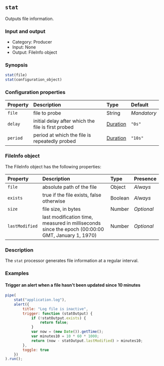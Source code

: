 ## `stat`

Outputs file information.

### Input and output

* Category: Producer
* Input: None
* Output: FileInfo object

### Synopsis

```js
stat(file)
stat(configuration_object)
```

### Configuration properties

| Property | Description | Type | Default |
| :--- | :--- | :--- | :--- |
| `file` | file to probe | String | *Mandatory* |
| `delay` | initial delay after which the file is first probed | [Duration](../programming.md#Durations) | `"0s"` |
| `period` | period at which the file is repeatedly probed | [Duration](../programming.md#Durations) | `"10s"` |
 
 ### FileInfo object
 
 The FileInfo object has the following properties:
 
| Property | Description | Type | Presence | 
| :--- | :--- | :--- | :--- |
| `file` | absolute path of the file | Object | *Always* |
| `exists` | true if the file exists, false otherwise | Boolean | *Always* |
| `size` | file size, in bytes | Number | *Optional* |
| `lastModified` | last modification time, measured in milliseconds since the epoch (00:00:00 GMT, January 1, 1970) | Number | *Optional* |

### Description

The `stat` processor generates file information at a regular interval.
 
### Examples

#### Trigger an alert when a file hasn't been updated since 10 minutes

```js
pipe(
	stat("application.log"),
	alert({
		title: "Log file is inactive",
		trigger: function (statOutput) {
			if (!statOutput.exists) {
				return false;
			}
			var now = (new Date()).getTime();
			var minutes10 = 10 * 60 * 1000;
			return (now - statOutput.lastModified) > minutes10;
		},
		toggle: true
	})
).run();
```